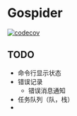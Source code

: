 # Gospider
[![codecov](https://codecov.io/gh/zhshch2002/gospider/branch/master/graph/badge.svg)](https://codecov.io/gh/zhshch2002/gospider)
## TODO
* 命令行显示状态
* 错误记录
    * 错误消息通知
* 任务队列（队，栈）
* 